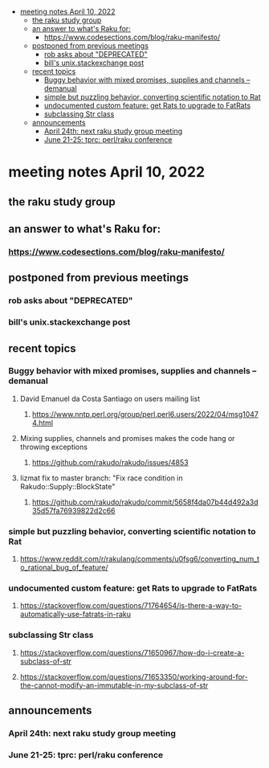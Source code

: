 - [meeting notes April 10, 2022](#orgc088eea)
  - [the raku study group](#org67049fe)
  - [an answer to what's Raku for:](#org23a510d)
    - [<https://www.codesections.com/blog/raku-manifesto/>](#org505223e)
  - [postponed from previous meetings](#org5d01516)
    - [rob asks about "DEPRECATED"](#orgeecf778)
    - [bill's unix.stackexchange post](#org6445bd9)
  - [recent topics](#org1045bde)
    - [Buggy behavior with mixed promises, supplies and channels &#x2013; demanual](#org8d2521b)
    - [simple but puzzling behavior, converting scientific notation to Rat](#org219f218)
    - [undocumented custom feature: get Rats to upgrade to FatRats](#orge89f018)
    - [subclassing Str class](#orgf245620)
  - [announcements](#org2cce127)
    - [April 24th: next raku study group meeting](#org68c64bf)
    - [June 21-25: tprc: perl/raku conference](#orgb2cff8d)


<a id="orgc088eea"></a>

# meeting notes April 10, 2022


<a id="org67049fe"></a>

## the raku study group


<a id="org23a510d"></a>

## an answer to what's Raku for:


<a id="org505223e"></a>

### <https://www.codesections.com/blog/raku-manifesto/>


<a id="org5d01516"></a>

## postponed from previous meetings


<a id="orgeecf778"></a>

### rob asks about "DEPRECATED"


<a id="org6445bd9"></a>

### bill's unix.stackexchange post


<a id="org1045bde"></a>

## recent topics


<a id="org8d2521b"></a>

### Buggy behavior with mixed promises, supplies and channels &#x2013; demanual

1.  David Emanuel da Costa Santiago on users mailing list

    1.  <https://www.nntp.perl.org/group/perl.perl6.users/2022/04/msg10474.html>

2.  Mixing supplies, channels and promises makes the code hang or throwing exceptions

    1.  <https://github.com/rakudo/rakudo/issues/4853>

3.  lizmat fix to master branch: "Fix race condition in Rakudo::Supply::BlockState"

    1.  <https://github.com/rakudo/rakudo/commit/5658f4da07b44d492a3d35d57fa76939822d2c66>


<a id="org219f218"></a>

### simple but puzzling behavior, converting scientific notation to Rat

1.  <https://www.reddit.com/r/rakulang/comments/u0fsg6/converting_num_to_rational_bug_of_feature/>


<a id="orge89f018"></a>

### undocumented custom feature: get Rats to upgrade to FatRats

1.  <https://stackoverflow.com/questions/71764654/is-there-a-way-to-automatically-use-fatrats-in-raku>


<a id="orgf245620"></a>

### subclassing Str class

1.  <https://stackoverflow.com/questions/71650967/how-do-i-create-a-subclass-of-str>

2.  <https://stackoverflow.com/questions/71653350/working-around-for-the-cannot-modify-an-immutable-in-my-subclass-of-str>


<a id="org2cce127"></a>

## announcements


<a id="org68c64bf"></a>

### April 24th: next raku study group meeting


<a id="orgb2cff8d"></a>

### June 21-25: tprc: perl/raku conference
